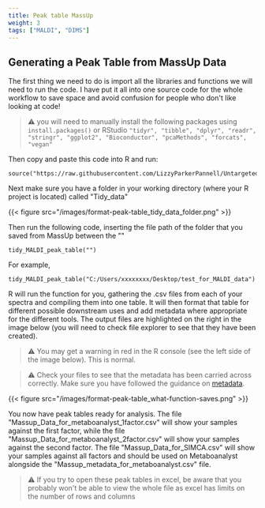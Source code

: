 ```yaml
---
title: Peak table MassUp
weight: 3
tags: ["MALDI", "DIMS"]
---
```


## Generating a Peak Table from MassUp Data

The first thing we need to do is import all the libraries and functions we will need to run the code. I have put it all into one source code for the whole workflow to save space
and avoid confusion for people who don't like looking at code!

> :warning: you will need to manually install the following packages using `install.packages()` or RStudio
> `"tidyr", "tibble", "dplyr", "readr", "stringr", "ggplot2", "Bioconductor", "pcaMethods", "forcats", "vegan"`

Then copy and paste this code into R and run:

```
source("https://raw.githubusercontent.com/LizzyParkerPannell/Untargeted_metabolomics_workflow/main/00_workflow_functions.R")
```

Next make sure you have a folder in your working directory (where your R project is located) called "Tidy_data"

{{< figure src="/images/format-peak-table_tidy_data_folder.png" >}}

Then run the following code, inserting the file path of the folder that you saved from MassUp between the ""

```
tidy_MALDI_peak_table("")
```
For example,

```
tidy_MALDI_peak_table("C:/Users/xxxxxxxx/Desktop/test_for_MALDI_data")
```

R will run the function for you, gathering the .csv files from each of your spectra and compiling them into one table. It will then format that table for different
possible downstream uses and add metadata where appropriate for the different tools. The output files are highlighted on the right in the image below (you will need to check file explorer to see that they have been created).

> :warning: You may get a warning in red in the R console (see the left side of the image below). This is normal.

> :warning: Check your files to see that the metadata has been carried across correctly. Make sure you have followed the guidance on [metadata](https://untargeted-metabolomics-workflow.netlify.app/05_extracting-formatting-peak-table/02_metadata/).

{{< figure src="/images/format-peak-table_what-function-saves.png" >}}

You now have peak tables ready for analysis. The file "Massup_Data_for_metaboanalyst_1factor.csv" will show your samples against the first factor, while the file "Massup_Data_for_metaboanalyst_2factor.csv" will show your samples against the second factor. The file "Massup_Data_for_SIMCA.csv" will show your samples against all factors and should be used on Metaboanalyst alongside the "Massup_metadata_for_metaboanalyst.csv" file. 

> :warning: If you try to open these peak tables in excel, be aware that you probably won't be able to view the whole file as excel has limits on the number of rows and columns


